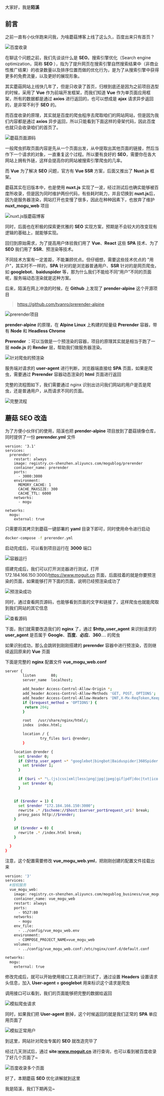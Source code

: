 大家好，我是**陌溪**

## 前言

之前一直有小伙伴跑来问我，为啥蘑菇博客上线了这么久，百度出来只有首页？

![百度收录](images/image-20220420083102366.png)

在聊这个问题之前，我们先谈谈什么是 **SEO**。搜索引擎优化（Search engine optimization，简称 **SEO** ），指为了提升网页在搜索引擎自然搜索结果中（非商业性推广结果）的收录数量以及排序位置而做的优化行为，是为了从搜索引擎中获得更多的免费流量，以及更好的展现形象。

其实蘑菇网站上线快几年了，但是只收录了首页，归根到底还是因为之前项目选型的时候，采用了 **Vue** 作为前端开发框架，而我们知道 **Vue** 作为单页面应用框架，所有的数据都是通过 **axios** 进行返回的，也可以想成是 **ajax** 请求异步返回的，是非常不利于 **SEO** 的。

而百度收录的原理，其实就是百度的爬虫程序去爬取咱们的网站网站，但是因为我们内容都是通过 **axios** 异步返回，所以只能看到下面这样的骨架代码，因此百度也就只会收录咱们的首页了。

![蘑菇页面源码](images/image-20220420083726946.png)

一般爬虫抓取页面内容是先从一个页面出发，从中提取出其他页面的链接，然后当作下一个请求的对象，一直重复这个过程。所以要有良好的 **SEO**，需要你在各大网站上拥有外链，这样会提高你的网站被搜索引擎爬虫的几率。

而 **Vue** 为了解决 **SEO** 问题，官方有 **Vue SSR** 方案，后面又推出了 **Nuxt.js** 框架。

蘑菇其实在旧版本中，也是使用 **nuxt.js** 实现了一波，经过测试后也确实能够被百度所收录，但是因为同时维护两份代码，有些耗时耗力，并且切换到 **nuxt.js**后，因为是服务器渲染，网站打开也变慢了很多，因此在种种因素下，也放弃了维护 **nuxt_mogu_web** 项目

![nuxt.js版蘑菇博客](images/image-20220420084425771.png)

同时，后面也在积极的探索更优雅的 **SEO** 实现方案，预期是不会较大的改变现有逻辑的基础上，就能够实现。

回归到原始需求，为了提高用户体验我们用了 **Vue**、**React** 这些 **SPA** 技术、为了 **SEO** 我们用了 **SSR**、预渲染等技术。

不同技术方案有一定差距，不能兼顾优点。但仔细想，需要这些技术优点的 "用户"，其实时不一样的，**SPA** 针对的是浏览器普通用户、**SSR** 针对的是网页爬虫，如 **googlebot**、**baiduspider** 等，那为什么我们不能给不同“用户”不同的页面呢，服务端动态渲染就是这种方案。

后来，陌溪在网上冲浪的时候，在 **Github** 上发现了 **prender-alpine** 这个开源项目

> https://github.com/tvanro/prerender-alpine

![prerender项目](images/image-20220420084808841.png)

**prender-alpine** 的原理，在 **Alpine Linux** 上构建的轻量级 **Prerender** 容器，带有 **Node** 和 **Headless Chrome**

 **Prerender** ：可以当做是一个预渲染的容器，项目的原理其实就是相当于跑了一层 **node.js** 的 **Render** 层，帮助我们做服务器渲染。

![针对爬虫的预渲染](images/4Vmk3n-aon3eGQ.png)

服务端对请求的 **user-agent** 进行判断，浏览器端直接给 **SPA** 页面，如果是爬虫，需要通过 **Prerender** 容器动态渲染的 **html** 页面进行返回

完整的流程图如下，我们需要通过 nginx 识别出访问我们网站的用户是否是爬虫，还是普通用户，从而请求不同的页面。

![完整流程](images/image-20220420090636499.png)

## 蘑菇 **SEO** 改造

为了方便小伙伴们的使用，陌溪也把 **prender-alpine** 项目放到了蘑菇镜像仓库，同时提供了一份 **prerender.yml** 文件

```YML
version: '3.1'
services:
  prerender:
    restart: always
    image: registry.cn-shenzhen.aliyuncs.com/mogublog/prerender
    container_name: prerender
    ports:
      - 3000:3000
    environment:
      MEMORY_CACHE: 1
      CACHE_MAXSIZE: 300
      CACHE_TTL: 6000
    networks:
      - mogu

networks:
  mogu:
    external: true
```

只需要将其拷贝到蘑菇一键部署的 **yaml** 目录下即可，同时使用命令进行启动

```bash
docker-compose -f prerender.yml
```

启动完成后，可以看到项目运行在 **3000** 端口

![容器运行](images/image-20220420091327563.png)

搭建完成后，我们可以打开浏览器进行测试，打开 172.184.166.150:3000/https://www.moguit.cn 页面，后面挂着的就是你要预渲染的页面，如果能够打开下面的页面，说明已经预渲染成功了

![预渲染成功](images/image-20220420092346561.png)

同时，通过查看网页源码，也能够看到页面的文字和链接了，这样爬虫也就能爬取到我们网站的其它信息

![查看源码](images/image-20220420092512462.png)

下面，我们就需要改造我们的 **nginx** 了，通过 **$http_user_agent** 来识别请求的 **user_agent** 是否属于 **Google**、**百度**、**必应**、**360**....  的爬虫

如果识别成功，那么会跳转到刚刚搭建的 **prerender** 容器中进行预渲染，否则继续返回原来的 **Vue** 页面

下面是完整的 **nginx** 配置文件 **vue_mogu_web.conf**

```bash
server {
        listen       80;
        server_name  localhost;

        add_header Access-Control-Allow-Origin *;
        add_header Access-Control-Allow-Methods 'GET, POST, OPTIONS';
        add_header Access-Control-Allow-Headers 'DNT,X-Mx-ReqToken,Keep-Alive,User-Agent,X-Requested-With,If-Modified-Since,Cache-Control,Content-Type,Authorization,lang,access-token';
        if ($request_method = 'OPTIONS') {
         return 204;
        }

        root   /usr/share/nginx/html/;
        index  index.html;

        location / {
                try_files $uri @render;
        }

    location @render {
      set $render 0;
      if ($http_user_agent ~* "googlebot|bingbot|Baiduspider|360Spider|Sogou web spider|Bytespider") {
        set $render 1;
      }

      if ($uri ~* "\.(js|css|xml|less|png|jpg|jpeg|gif|pdf|doc|txt|ico|rss|zip|mp3|rar|exe|wmv|doc|avi|ppt|mpg|mpeg|tif|wav|mov|psd|ai|xls|mp4|m4a|swf|dat|dmg|iso|flv|m4v|torrent|ttf|woff|svg|eot)") {
        set $render 0;
      }


    if ($render = 1) {
      set $render "172.184.166.150:3000";
      rewrite .* /$scheme://$host:$server_port$request_uri? break;
      proxy_pass http://$render;
    }

    if ($render = 0) {
      rewrite .* /index.html break;
    }

  }
}
```

注意，这个配置需要修改 **vue_mogu_web.yml**，把刚刚创建的配置文件挂载出来

```bash
version: '3'
services:
  #授权服务
  vue_mogu_web:
    image: registry.cn-shenzhen.aliyuncs.com/mogublog_business/vue_mogu_web:latest
    container_name: vue_mogu_web
    restart: always
    ports:
      - 9527:80
    networks:
      - mogu
    env_file:
      - ../config/vue_mogu_web.env
    environment:
      - COMPOSE_PROJECT_NAME=vue_mogu_web
    volumes:
      - ../config/vue_mogu_web.conf:/etc/nginx/conf.d/default.conf

networks:
  mogu:
    external: true
```

修改完成后，就可以开始使用接口工具进行测试了，通过设置 **Headers** 设置请求头信息，加入  **User-agent = googlebot** 用来标识这个请求是爬虫

调用接口可以看到，我们的页面能够把完整的数据给返回 

![模拟爬虫请求](images/image-20220420093040102.png)

同时，如果我们把 **User-agent** 删掉，这个时候返回的就是我们正常的 **SPA** 单应用页面了

![模拟正常用户](images/image-20220420093239198.png)

到这里，网站针对爬虫专属的 **SEO** 就改造完毕了

经过几天测试后，通过 **site:www.moguit.cn** 进行查询，也可以看到被百度收录了好几个页面了~

![百度收录多个页面](images/image-20220420093440217.png)

好了，本期蘑菇 **SEO** 优化讲解就到这里

我是陌溪，我们下期再见~
